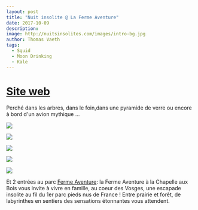 ```yaml
---
layout: post
title: "Nuit insolite @ La Ferme Aventure"
date: 2017-10-09
description: 
image: http://nuitsinsolites.com/images/intro-bg.jpg
author: Thomas Vaeth
tags: 
  - Squid
  - Moon Drinking
  - Kale
---
```


# [Site web](http://nuitsinsolites.com)

Perché dans les arbres, dans le foin,dans une pyramide de verre ou encore à bord d'un avion mythique ...

![](http://nuitsinsolites.com/images/portfolio/modals/pyramide.jpg)

![](http://nuitsinsolites.com/images/portfolio/modals/unidome.jpg)

![](http://nuitsinsolites.com/images/portfolio/modals/wigwam.jpg)

![](http://nuitsinsolites.com/images/portfolio/modals/caravelle.jpg)

![](http://nuitsinsolites.com/images/portfolio/modals/cube.jpg)

Et 2 entrées au parc [Ferme Aventure](http://www.la-ferme-aventure.fr): la Ferme Aventure à la Chapelle aux Bois vous invite à vivre en famille, au coeur des Vosges, une escapade insolite au fil du 1er parc pieds nus de France ! Entre prairie et forêt, de labyrinthes en sentiers des sensations étonnantes vous attendent. 
